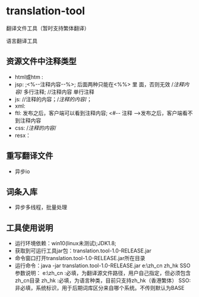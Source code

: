 # translation-tool
翻译文件工具（暂时支持繁体翻译）

语言翻译工具

## 资源文件中注释类型
- html或htm : <!--注释的内容-->
- jsp: <!--注释内容-->;<%--注释内容--%>; 后面两种只能在<%%>  里  面，否则无效      /*注释内容*/    多行注释; //注释内容   单行注释
- js: //注释的内容；/*注释的内容*/；
- xml: <!--注释内容-->
- ftl: <!-- 注释 -->发布之后，客户端可以看到注释内容; <#-- 注释 -->发布之后，客户端看不到注释内容
- css: /*注释的内容*/
- resx：

## 重写翻译文件
- 异步io

## 词条入库
- 异步多线程，批量处理

## 工具使用说明
- 运行环境依赖：win10(linux未测试);JDK1.8;
- 获取到可运行工具jar包：translation.tool-1.0-RELEASE.jar
- 命令窗口打开translation.tool-1.0-RELEASE.jar所在目录
- 运行命令：java -jar translation.tool-1.0-RELEASE.jar e:\zh_cn zh_hk SSO
     参数说明：
        e:\zh_cn :必填，为翻译源文件路径，用户自己指定，但必须包含zh_cn目录
        zh_hk :必填，为语言种类，目前只支持zh_hk（香港繁体）
        SSO: 非必填，系统标识，用于后期词库区分来自哪个系统。不传则默认为BASE
     
